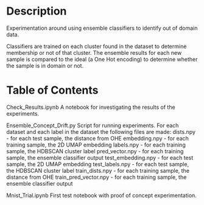 # Description
Experimentation around using ensemble classifiers to identify out of domain data.

Classifiers are trained on each cluster found in the dataset to determine membership or not of that cluster. The ensemble results for each new sample is compared to the ideal (a One Hot encoding) to determine whether the sample is in domain or not.

# Table of Contents
Check_Results.ipynb
	A notebook for investigating the results of the experiments.

Ensemble_Concept_Drift.py
	Script for running experiments. For each dataset and each label in the dataset the following files are made:
		dists.npy - for each test sample, the distance from OHE
		embedding.npy - for each training sample, the 2D UMAP embedding
		labels.npy - for each training sample, the HDBSCAN cluster label
		pred_vector.npy - for each training sample, the ensemble classifier output
		test_embedding.npy - for each test sample, the 2D UMAP embedding
		test_labels.npy - for each test sample, the HDBSCAN cluster label
		train_dists.npy - for each training sample, the distance from OHE
		train_pred_vector.npy - for each training sample, the ensemble classifier output
	
Mnist_Trial.ipynb
	First test notebook with proof of concept experimentation.
